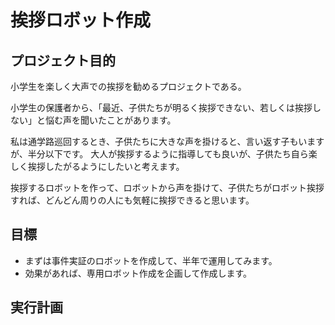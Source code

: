 # 挨拶ロボット作成

## プロジェクト目的

小学生を楽しく大声での挨拶を勧めるプロジェクトである。

小学生の保護者から、「最近、子供たちが明るく挨拶できない、若しくは挨拶しない」と悩む声を聞いたことがあります。

私は通学路巡回するとき、子供たちに大きな声を掛けると、言い返す子もいますが、半分以下です。
大人が挨拶するように指導しても良いが、子供たち自ら楽しく挨拶したがるようにしたいと考えます。

挨拶するロボットを作って、ロボットから声を掛けて、子供たちがロボット挨拶すれば、どんどん周りの人にも気軽に挨拶できると思います。

## 目標

* まずは事件実証のロボットを作成して、半年で運用してみます。
* 効果があれば、専用ロボット作成を企画して作成します。

## 実行計画